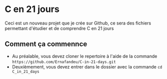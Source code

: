 # C en 21 jours
Ceci est un nouveau projet que je crée sur Github, ce sera des fichiers permettant d'étudier et de comprendre C en 21 jours
## Comment ça commennce
* Au préalable, vous devez cloner le repertoire à l'aide de la commande `https://github.com/Ernafandeu/C-in-21-days.git`
* Deuxièmement, vous devez entrer dans le dossier avec la commande `cd C_in_21_days`